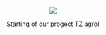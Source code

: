 <p align="center"><img src="https://laravel.com/assets/img/components/logo-laravel.svg"></p>

<p align="center"> Starting of our progect TZ agro! </p>